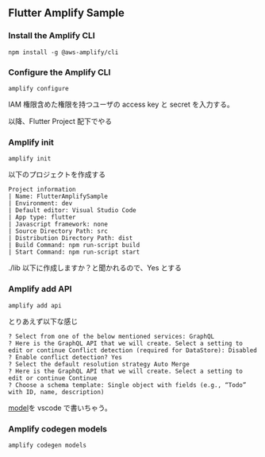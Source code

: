 ## Flutter Amplify Sample

### Install the Amplify CLI

```
npm install -g @aws-amplify/cli
```

### Configure the Amplify CLI

```
amplify configure
```

IAM 権限含めた権限を持つユーザの access key と secret を入力する。

以降、Flutter Project 配下でやる

### Amplify init

```
amplify init
```

以下のプロジェクトを作成する

```
Project information
| Name: FlutterAmplifySample
| Environment: dev
| Default editor: Visual Studio Code
| App type: flutter
| Javascript framework: none
| Source Directory Path: src
| Distribution Directory Path: dist
| Build Command: npm run-script build
| Start Command: npm run-script start
```

./lib 以下に作成しますか？と聞かれるので、Yes とする

### Amplify add API

```
amplify add api
```

とりあえず以下な感じ

```
? Select from one of the below mentioned services: GraphQL
? Here is the GraphQL API that we will create. Select a setting to edit or continue Conflict detection (required for DataStore): Disabled
? Enable conflict detection? Yes
? Select the default resolution strategy Auto Merge
? Here is the GraphQL API that we will create. Select a setting to edit or continue Continue
? Choose a schema template: Single object with fields (e.g., “Todo” with ID, name, description)
```

[model](amplify/backend/api/flutteramplifysample/schema.graphql)を vscode で書いちゃう。

### Amplify codegen models

```
amplify codegen models
```
